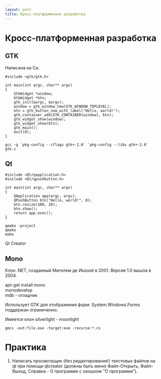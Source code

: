 ```yaml
---
layout: post
title: Кросс-платформенная разработка
---
```


# Кросс-платформенная разработка

## GTK

Написана на Си.

```
#include <gtk/gtk.h>

int main(int argc, char** argv)
{
	GtkWidget *window;
	GtkWidget *btn;
	gtk_init(&argc, &argv);
	window = gtk_window_new(GTK_WINDOW_TOPLEVEL);
	btn = gtk_button_new_with_label("Hello, world!");
	gtk_container_add(GTK_CONTAINER(window), btn);
	gtk_widget_show(window);
	gtk_widget_show(btn);
	gtk_main();
	exit(0);
}
```

```
gcc -g `pkg-config --cflags gtk+-2.0` `pkg-config --libs gtk+-2.0`  gtk.c
```

## Qt

```
#include <Qt/qapplication.h>
#include <Qt/qpushbutton.h>

int main(int argc, char** argv)
{
	QApplication app(argc, argv);
	QPushButton btn("Hello, world!", 0);
	btn.resize(100, 20);
	btn.show();
	return app.exec();
}
```

```
qmake -project
qmake
make
```

Qt Creator

## Mono

Клон .NET, созданный Мигелем де Иказой в 2001.
Версия 1.0 вышла в 2004.

apt-get install mono  
monodevelop  
mdb - отладчик  

Использует GTK для отображения форм. System.Windows.Forms поддержан ограниченно.

Имеется клон silverlight - moonlight

```
gmcs -out:file.exe -target:exe -recurse:*.cs
```

# Практика

1. Написать просмотрщик (без редактирования!) текстовых файлов на qt при помощи qtcreator (должны быть меню Файл-Открыть, Файл-Выход, Справка - О программе с окошком "О программе").







